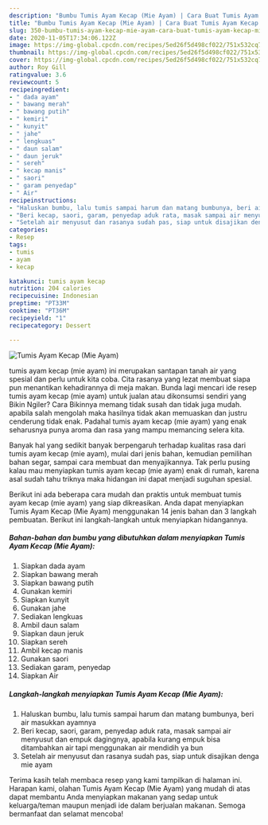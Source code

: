 ```yaml
---
description: "Bumbu Tumis Ayam Kecap (Mie Ayam) | Cara Buat Tumis Ayam Kecap (Mie Ayam) Yang Sempurna"
title: "Bumbu Tumis Ayam Kecap (Mie Ayam) | Cara Buat Tumis Ayam Kecap (Mie Ayam) Yang Sempurna"
slug: 350-bumbu-tumis-ayam-kecap-mie-ayam-cara-buat-tumis-ayam-kecap-mie-ayam-yang-sempurna
date: 2020-11-05T17:34:06.122Z
image: https://img-global.cpcdn.com/recipes/5ed26f5d498cf022/751x532cq70/tumis-ayam-kecap-mie-ayam-foto-resep-utama.jpg
thumbnail: https://img-global.cpcdn.com/recipes/5ed26f5d498cf022/751x532cq70/tumis-ayam-kecap-mie-ayam-foto-resep-utama.jpg
cover: https://img-global.cpcdn.com/recipes/5ed26f5d498cf022/751x532cq70/tumis-ayam-kecap-mie-ayam-foto-resep-utama.jpg
author: Roy Gill
ratingvalue: 3.6
reviewcount: 5
recipeingredient:
- " dada ayam"
- " bawang merah"
- " bawang putih"
- " kemiri"
- " kunyit"
- " jahe"
- " lengkuas"
- " daun salam"
- " daun jeruk"
- " sereh"
- " kecap manis"
- " saori"
- " garam penyedap"
- " Air"
recipeinstructions:
- "Haluskan bumbu, lalu tumis sampai harum dan matang bumbunya, beri air masukkan ayamnya"
- "Beri kecap, saori, garam, penyedap aduk rata, masak sampai air menyusut dan empuk dagingnya, apabila kurang empuk bisa ditambahkan air tapi menggunakan air mendidih ya bun"
- "Setelah air menyusut dan rasanya sudah pas, siap untuk disajikan denga mie ayam"
categories:
- Resep
tags:
- tumis
- ayam
- kecap

katakunci: tumis ayam kecap 
nutrition: 204 calories
recipecuisine: Indonesian
preptime: "PT33M"
cooktime: "PT36M"
recipeyield: "1"
recipecategory: Dessert

---
```



![Tumis Ayam Kecap (Mie Ayam)](https://img-global.cpcdn.com/recipes/5ed26f5d498cf022/751x532cq70/tumis-ayam-kecap-mie-ayam-foto-resep-utama.jpg)


tumis ayam kecap (mie ayam) ini merupakan santapan tanah air yang spesial dan perlu untuk kita coba. Cita rasanya yang lezat membuat siapa pun menantikan kehadirannya di meja makan.
Bunda lagi mencari ide resep tumis ayam kecap (mie ayam) untuk jualan atau dikonsumsi sendiri yang Bikin Ngiler? Cara Bikinnya memang tidak susah dan tidak juga mudah. apabila salah mengolah maka hasilnya tidak akan memuaskan dan justru cenderung tidak enak. Padahal tumis ayam kecap (mie ayam) yang enak seharusnya punya aroma dan rasa yang mampu memancing selera kita.

Banyak hal yang sedikit banyak berpengaruh terhadap kualitas rasa dari tumis ayam kecap (mie ayam), mulai dari jenis bahan, kemudian pemilihan bahan segar, sampai cara membuat dan menyajikannya. Tak perlu pusing kalau mau menyiapkan tumis ayam kecap (mie ayam) enak di rumah, karena asal sudah tahu triknya maka hidangan ini dapat menjadi suguhan spesial.




Berikut ini ada beberapa cara mudah dan praktis untuk membuat tumis ayam kecap (mie ayam) yang siap dikreasikan. Anda dapat menyiapkan Tumis Ayam Kecap (Mie Ayam) menggunakan 14 jenis bahan dan 3 langkah pembuatan. Berikut ini langkah-langkah untuk menyiapkan hidangannya.

<!--inarticleads1-->

##### Bahan-bahan dan bumbu yang dibutuhkan dalam menyiapkan Tumis Ayam Kecap (Mie Ayam):

1. Siapkan  dada ayam
1. Siapkan  bawang merah
1. Siapkan  bawang putih
1. Gunakan  kemiri
1. Siapkan  kunyit
1. Gunakan  jahe
1. Sediakan  lengkuas
1. Ambil  daun salam
1. Siapkan  daun jeruk
1. Siapkan  sereh
1. Ambil  kecap manis
1. Gunakan  saori
1. Sediakan  garam, penyedap
1. Siapkan  Air




<!--inarticleads2-->

##### Langkah-langkah menyiapkan Tumis Ayam Kecap (Mie Ayam):

1. Haluskan bumbu, lalu tumis sampai harum dan matang bumbunya, beri air masukkan ayamnya
1. Beri kecap, saori, garam, penyedap aduk rata, masak sampai air menyusut dan empuk dagingnya, apabila kurang empuk bisa ditambahkan air tapi menggunakan air mendidih ya bun
1. Setelah air menyusut dan rasanya sudah pas, siap untuk disajikan denga mie ayam




Terima kasih telah membaca resep yang kami tampilkan di halaman ini. Harapan kami, olahan Tumis Ayam Kecap (Mie Ayam) yang mudah di atas dapat membantu Anda menyiapkan makanan yang sedap untuk keluarga/teman maupun menjadi ide dalam berjualan makanan. Semoga bermanfaat dan selamat mencoba!
